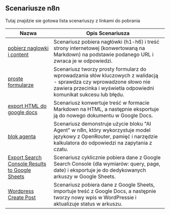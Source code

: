 ## Scenariusze n8n

Tutaj znajdzie sie gotowa lista scenariuszy z linkami do pobrania

| Nazwa | Opis Scenariusza |
|---|---|
| [pobierz naglowki i content](./pobierz_naglowki_i_content.json) | Scenariusz pobiera nagłówki (h1-h6) i treść strony internetowej (konwertowaną na Markdown) na podstawie podanego URL i zwraca je w odpowiedzi. |
| [proste formularze](./proste_formularze.json) | Scenariusz tworzy prosty formularz do wprowadzania słów kluczowych z walidacją - sprawdza czy wprowadzone słowo nie zawiera przecinka i wyświetla odpowiedni komunikat sukcesu lub błędu. |
| [export HTML do google docs](./export_HTML_do_google_docs.json) | Scenariusz konwertuje treść w formacie Markdown na HTML, a następnie eksportuje ją do nowego dokumentu w Google Docs. |
| [blok agenta](./blok_agenta.json) | Scenariusz demonstruje użycie bloku "AI Agent" w n8n, który wykorzystuje model językowy z OpenRouter, pamięć i narzędzie kalkulatora do odpowiedzi na zapytania z czatu. |
| [Export Search Console Results to Google Sheets](./Export_Search_Console_Results_to_Google_Sheets.json) | Scenariusz cyklicznie pobiera dane z Google Search Console (dla wymiarów: query, page, date) i eksportuje je do dedykowanych arkuszy w Google Sheets. |
| [Wordpress Create Post](./Wordpress_Create_Post.json) | Scenariusz pobiera dane z Google Sheets, importuje treść z Google Docs, a następnie tworzy nowy wpis w WordPressie i aktualizuje status w arkuszu. |
